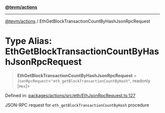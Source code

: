 [**@tevm/actions**](../README.md)

***

[@tevm/actions](../globals.md) / EthGetBlockTransactionCountByHashJsonRpcRequest

# Type Alias: EthGetBlockTransactionCountByHashJsonRpcRequest

> **EthGetBlockTransactionCountByHashJsonRpcRequest** = `JsonRpcRequest`\<`"eth_getBlockTransactionCountByHash"`, readonly \[`Hex`\]\>

Defined in: [packages/actions/src/eth/EthJsonRpcRequest.ts:127](https://github.com/evmts/tevm-monorepo/blob/main/packages/actions/src/eth/EthJsonRpcRequest.ts#L127)

JSON-RPC request for `eth_getBlockTransactionCountByHash` procedure
